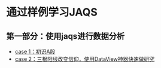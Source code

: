 # 通过样例学习JAQS

## 第一部分：使用jaqs进行数据分析

* [case 1：初识A股](case1.md)
* [case 2：三根阳线改变信仰，使用DataView神器快速做研究](case2.md)

